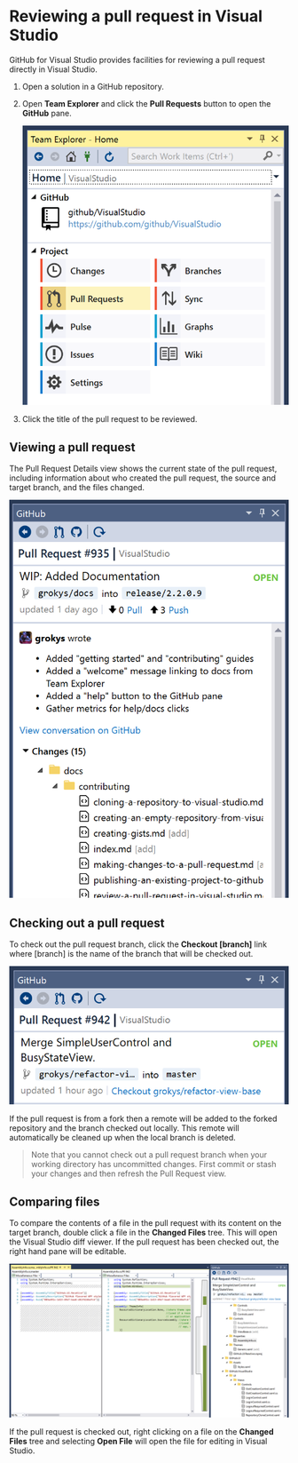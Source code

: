 # Reviewing a pull request in Visual Studio

GitHub for Visual Studio provides facilities for reviewing a pull request directly in Visual Studio.

1. Open a solution in a GitHub repository.

2. Open **Team Explorer** and click the **Pull Requests** button to open the **GitHub** pane.

   ![image](images/pull-requests-button.png)

3. Click the title of the pull request to be reviewed.

## Viewing a pull request

The Pull Request Details view shows the current state of the pull request, including information about who created the pull request, the source and target branch, and the files changed.

![image](images/pr-details.png)

## Checking out a pull request

To check out the pull request branch, click the **Checkout [branch]** link where [branch] is the name of the branch that will be checked out.

![image](images/pr-details-checkout-link.png)

If the pull request is from a fork then a remote will be added to the forked repository and the branch checked out locally. This remote will automatically be cleaned up when the local branch is deleted.

> Note that you cannot check out a pull request branch when your working directory has uncommitted changes. First commit or stash your changes and then refresh the Pull Request view.

## Comparing files

To compare the contents of a file in the pull request with its content on the target branch, double click a file in the **Changed Files** tree. This will open the Visual Studio diff viewer. If the pull request has been checked out, the right hand pane will be editable.

![image](images/pr-diff-files.png)

If the pull request is checked out, right clicking on a file on the **Changed Files** tree and selecting **Open File** will open the file for editing in Visual Studio.
